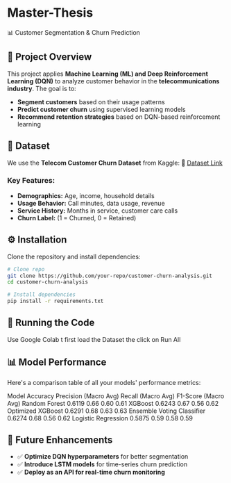 # Master-Thesis

 📊 Customer Segmentation & Churn Prediction

## 📌 Project Overview
This project applies **Machine Learning (ML) and Deep Reinforcement Learning (DQN)** to analyze customer behavior in the **telecommunications industry**. The goal is to:
- **Segment customers** based on their usage patterns
- **Predict customer churn** using supervised learning models
- **Recommend retention strategies** based on DQN-based reinforcement learning

## 📂 Dataset
We use the **Telecom Customer Churn Dataset** from Kaggle:
🔗 [Dataset Link](https://www.kaggle.com/datasets/abhinav89/telecom-customer)

### **Key Features:**
- **Demographics:** Age, income, household details
- **Usage Behavior:** Call minutes, data usage, revenue
- **Service History:** Months in service, customer care calls
- **Churn Label:** (1 = Churned, 0 = Retained)

## ⚙️ Installation
Clone the repository and install dependencies:
```bash
# Clone repo
git clone https://github.com/your-repo/customer-churn-analysis.git
cd customer-churn-analysis

# Install dependencies
pip install -r requirements.txt
```

## 🚀 Running the Code
Use Google Colab  t first load the  Dataset the  click on Run All

## 📊 Model Performance
Here's a comparison table of all your models' performance metrics:

Model	Accuracy	Precision (Macro Avg)	Recall (Macro Avg)	F1-Score (Macro Avg)
Random Forest	0.6119	0.66	0.60	0.61
XGBoost	0.6243	0.67	0.56	0.62
Optimized XGBoost	0.6291	0.68	0.63	0.63
Ensemble Voting Classifier	0.6274	0.68	0.56	0.62
Logistic Regression	0.5875	0.59	0.58	0.59


## 📌 Future Enhancements
- ✅ **Optimize DQN hyperparameters** for better segmentation
- ✅ **Introduce LSTM models** for time-series churn prediction
- ✅ **Deploy as an API for real-time churn monitoring**


